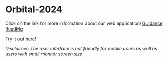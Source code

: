 # Orbital-2024

Click on the link for more information about our web application! 
[Guidance ReadMe](https://docs.google.com/document/d/1wKrvta-fe64xfgG3AEs07eGG67B8N1VlRwgpsgHk-NI/edit?usp=sharing)

Try it out [here](https://guidance-a7165.web.app/)! 

*Disclaimer: The user interface is not friendly for mobile users as well as users with small monitor screen size*
